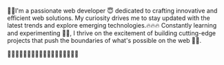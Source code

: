 🌱🌱I'm a passionate web developer 😇 dedicated to crafting innovative and efficient web solutions. 
My curiosity drives me to stay updated with the latest trends and explore emerging technologies.🔥🔥🔥 
Constantly learning and experimenting 🍄🍄, I thrive on the excitement of building cutting-edge projects that push the boundaries of what's possible on the web 🚀🚀.

🌟🌟🌟🌟🌟🌟🌟🌟🌟🌟🌟🌟🌟🌟🌟🌟🌟🌟

<!--
**shwezinoo478/shwezinoo478** is a ✨ _special_ ✨ repository because its `README.md` (this file) appears on your GitHub profile.

Here are some ideas to get you started:
😇
- 🔭 I’m currently working on ...
- 🌱 I’m currently learning ...
- 👯 I’m looking to collaborate on ...
- 🤔 I’m looking for help with ...
- 💬 Ask me about ...
- 📫 How to reach me: ...
- 😄 Pronouns: ...
- ⚡ Fun fact: ...
-->
